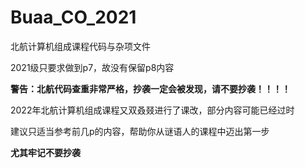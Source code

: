 # Buaa_CO_2021

北航计算机组成课程代码与杂项文件

2021级只要求做到p7，故没有保留p8内容

**警告：北航代码查重非常严格，抄袭一定会被发现，请不要抄袭！！！！**

2022年北航计算机组成课程又双叒叕进行了课改，部分内容可能已经过时

建议只适当参考前几p的内容，帮助你从谜语人的课程中迈出第一步

**尤其牢记不要抄袭**